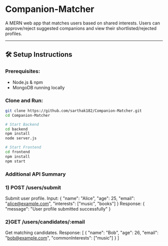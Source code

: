 # Companion-Matcher

A MERN web app that matches users based on shared interests. Users can approve/reject suggested companions and view their shortlisted/rejected profiles.

---

## 🛠️ Setup Instructions

### Prerequisites:
- Node.js & npm
- MongoDB running locally

### Clone and Run:
```bash
git clone https://github.com/sarthak182/Companion-Matcher.git
cd Companion-Matcher

# Start Backend
cd backend
npm install
node server.js

# Start Frontend
cd frontend
npm install
npm start

```
### Additional API Summary
### 1) POST /users/submit
Submit user profile.
Input:
{
  "name": "Alice",
  "age": 25,
  "email": "alice@example.com",
  "interests": ["music", "books"]
}
Response:
{ "message": "User profile submitted successfully" }

### 2)GET /users/candidates/:email
Get matching candidates.
Response:
[
  {
    "name": "Bob",
    "age": 26,
    "email": "bob@example.com",
    "commonInterests": ["music"]
  }
]
